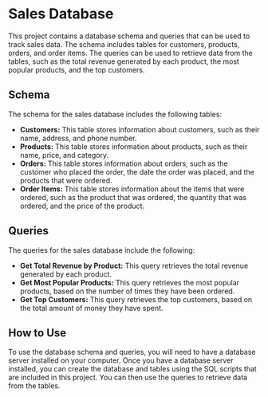 # Sales Database

This project contains a database schema and queries that can be used to track sales data. The schema includes tables for customers, products, orders, and order items. The queries can be used to retrieve data from the tables, such as the total revenue generated by each product, the most popular products, and the top customers.

## Schema

The schema for the sales database includes the following tables:

* **Customers:** This table stores information about customers, such as their name, address, and phone number.
* **Products:** This table stores information about products, such as their name, price, and category.
* **Orders:** This table stores information about orders, such as the customer who placed the order, the date the order was placed, and the products that were ordered.
* **Order Items:** This table stores information about the items that were ordered, such as the product that was ordered, the quantity that was ordered, and the price of the product.

## Queries

The queries for the sales database include the following:

* **Get Total Revenue by Product:** This query retrieves the total revenue generated by each product.
* **Get Most Popular Products:** This query retrieves the most popular products, based on the number of times they have been ordered.
* **Get Top Customers:** This query retrieves the top customers, based on the total amount of money they have spent.

## How to Use

To use the database schema and queries, you will need to have a database server installed on your computer. Once you have a database server installed, you can create the database and tables using the SQL scripts that are included in this project. You can then use the queries to retrieve data from the tables.
